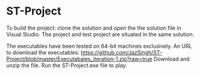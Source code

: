 # ST-Project
To build the project: clone the solution and open the the solution file in Visual Studio.
The project and test project are situated in the same solution.

The executables have been tested on 64-bit machines exclusively.
An URL to download the executables: https://github.com/JazSingh/ST-Project/blob/master/Executabales_iteration-1.zip?raw=true
Download and unzip the file. Run the ST-Project.exe file to play.
